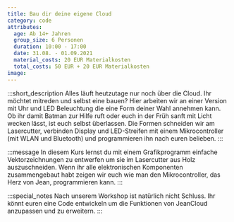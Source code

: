```yaml
---
title: Bau dir deine eigene Cloud
category: code
attributes:
  age: Ab 14+ Jahren
  group_size: 6 Personen
  duration: 10:00 - 17:00
  date: 31.08. - 01.09.2021
  material_costs: 20 EUR Materialkosten
  total_costs: 50 EUR + 20 EUR Materialkosten
image:
---
```

:::short_description
Alles läuft heutzutage nur noch über die Cloud. Ihr möchtet mitreden und selbst eine bauen? Hier arbeiten wir an einer Version mit Uhr und LED Beleuchtung die eine Form deiner Wahl annehmen kann. Ob ihr damit Batman zur Hilfe ruft oder euch in der Früh sanft mit Licht wecken lässt, ist euch selbst überlassen. Die Formen schneiden wir am Lasercutter, verbinden Display und LED-Streifen mit einem Mikrocontroller (mit WLAN und Bluetooth) und programmieren ihn nach euren belieben.
:::

:::message
In diesem Kurs lernst du mit einem Grafikprogramm einfache Vektorzeichnungen zu entwerfen um sie im Lasercutter aus Holz auszuschneiden. Wenn ihr alle elektronischen Komponenten zusammengebaut habt zeigen wir euch wie man den Mikrocontroller, das Herz von Jean, programmieren kann.
:::

:::special_notes
Nach unserem Workshop ist natürlich nicht Schluss. Ihr könnt euren eine Code entwickeln um die Funktionen von JeanCloud anzupassen und zu erweitern.
:::
